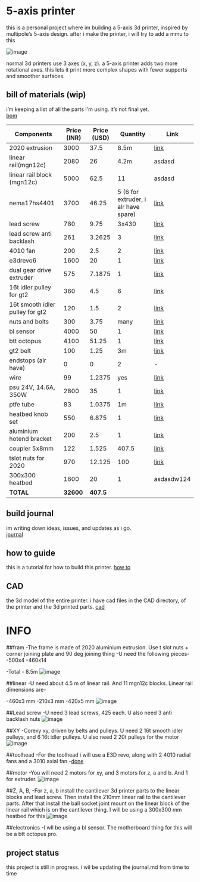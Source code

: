 # 5-axis printer

this is a personal project where im building a 5-axis 3d printer, inspired by multipole’s 5-axis design. after i make the printer, i will try to add a mmu to this

![image](https://github.com/user-attachments/assets/1437434e-2552-4c10-a3ee-b1c0cc9450fd)

normal 3d printers use 3 axes (x, y, z). a 5-axis printer adds two more rotational axes. this lets it print more complex shapes with fewer supports and smoother surfaces.  

## bill of materials (wip)

i’m keeping a list of all the parts i'm using. it’s not final yet.  
[bom](https://1drv.ms/x/c/a3f42e945c9caa44/EbQFKpQWxlxJoD3NqtjWvSIBQ96Bu_KVVyi092GPrF79ng?e=d1bzi9)

| Components                        | Price (INR) | Price (USD) | Quantity                                   | Link |
|----------------------------------|-------------|-------------|--------------------------------------------|------|
| 2020 extrusion                   | 3000        | 37.5        | 8.5m                                       | [link](https://novo3d.in/aluminium-profiles-2020/?srsltid=AfmBOoqdCIagKlnxuTtaedS3pP4a6XTQNW1oaKr_tbyDSgIuxD1gO6ok) |
| linear rail(mgn12c)              | 2080        | 26          | 4.2m                                       | asdasd |
| linear rail block (mgn12c)       | 5000        | 62.5        | 11                                         | asdasd |
| nema17hs4401                     | 3700        | 46.25       | 5 (6 for extruder, i alr have spare)       | [link](https://www.amazon.in/dp/B0DGF3VZYT?ref=ppx_yo2ov_dt_b_fed_asin_title) |
| lead screw                       | 780         | 9.75        | 3x430                                      | [link](https://robodo.in/products/500mm-trapezoidal-lead-screw-8mm-thread-2mm-pitch-lead-screw-with-copper-nut?variant=6509949091883) |
| lead screw anti backlash         | 261         | 3.2625      | 3                                          | [link](https://www.flyrobo.in/t8-anti-backlash-spring-loaded-nut-for-8mm-threaded-rod-lead-screw-2*2mm) |
| 4010 fan                         | 200         | 2.5         | 2                                          | [link](https://robocraze.com/products/dc-12v-4cm-5010-double-ball-cooling-fan-durable-turbo-blower?variant=46397911433440) |
| e3drevo6                         | 1600        | 20          | 1                                          | [link](https://nl.aliexpress.com/item/1005009068669267.html) |
| dual gear drive extruder        | 575         | 7.1875      | 1                                          | [link](https://www.amazon.in/dp/B08BNL96DX?ref=ppx_yo2ov_dt_b_fed_asin_title&th=1) |
| 16t idler pulley for gt2        | 360         | 4.5         | 6                                          | [link](https://www.flyrobo.in/16-tooth-3mm-bore-gt2-timing-idler-aluminum-pulley-for-6mm-belt) |
| 16t smooth idler pulley for gt2 | 120         | 1.5         | 2                                          | [link](https://robocraze.com/products/gt2-perlin-driven-aluminium-pulley-5mm-bore) |
| nuts and bolts                  | 300         | 3.75        | many                                       | [link](https://onlyscrews.in/) |
| bl sensor                       | 4000        | 50          | 1                                          | [link](https://novo3d.in/bl-touch/) |
| btt octopus                     | 4100        | 51.25       | 1                                          | [link](https://biqu.equipment/products/bigtreetech-octopus-pro-v1-0-chip-f446) |
| gt2 belt                        | 100         | 1.25        | 3m                                         | [link](https://novo3d.in/gt2-belt/) |
| endstops (alr have)             | 0           | 0           | 2                                          | - |
| wire                            | 99          | 1.2375      | yes                                        | [link](https://www.amazon.in/dp/B0BVSM7N3L?ref=ppx_yo2ov_dt_b_fed_asin_title&th=1) |
| psu 24V, 14.6A, 350W            | 2800        | 35          | 1                                          | [link](https://robodo.in/products/delta-industrial-power-supply-smps-24v-14-6a-350-4w-pmt) |
| ptfe tube                       | 83          | 1.0375      | 1m                                         | [link](https://robocraze.com/products/ptfe-3x5mm-white-teflon-tube-for-3mm-3d-printer-filament-1-meter-3mm-id-x-5mm-od) |
| heatbed knob set                | 550         | 6.875       | 1                                          | [link](https://www.amazon.in/dp/B088KQJZGZ?ref=ppx_yo2ov_dt_b_fed_asin_title) |
| aluminium hotend bracket        | 200         | 2.5         | 1                                          | [link](https://novo3d.in/e3d-v6-fixed-block/) |
| coupler 5x8mm                   | 122         | 1.525       | 407.5                                      | [link](https://www.fastdep.in/product/flexible-coupling-5mmx8mm/) |
| tslot nuts for 2020             | 970         | 12.125      | 100                                        | [link](https://novo3d.in/sliding-t-nut/) |
| 300x300 heatbed                 | 1600        | 20          | 1                                          | asdasdw124 |
| **TOTAL**                       | **32600**   | **407.5**   |                                            |      |


## build journal

im writing down ideas, issues, and updates as i go.  
[journal](https://github.com/Fastestkyo/5-axis-printer/blob/main/journal.md)

## how to guide

this is a tutorial for how to build this printer.
[how to](https://docs.google.com/presentation/d/14-imUmjOe8GsNLc_C2gs7DdIq2Uft8Xhfen-554Q0Uw/edit?usp=sharing)

## CAD
the 3d model of the entire printer.
i have cad files in the CAD directory, of the printer and the 3d printed parts.
[cad](https://a360.co/3HxWdIz)

# INFO


##fram
-The frame is made of 2020 aluminium extrusion. Use t slot nuts + corner joining plate and 90 deg joining thing
-U need the following pieces-
-500x4
-460x14

-Total - 8.5m
![image](https://github.com/user-attachments/assets/4a4da90a-c10d-4663-af95-89834bb4e05a)


##linear
-U need about 4.5 m of linear rail. And 11 mgn12c blocks. Linear rail dimensions are-

-460x3 mm
-210x3 mm
-420x5 mm
![image](https://github.com/user-attachments/assets/2d791bde-b680-41e3-877e-02363f1ae772)

##Lead screw
-U need 3 lead screws, 425 each. U also need 3 anti backlash nuts
![image](https://github.com/user-attachments/assets/f01d6b72-4db1-42da-92e9-43d7e8ebcce3)


##XY
-Corexy xy, driven by belts and pulleys. U need 2 16t smooth idler pulleys, and 6 16t idler pulleys. U also need 2 20t pulleys for the motor
![image](https://github.com/user-attachments/assets/02eb3e9f-4abf-4f00-b3e5-d8d5b8b2e6e0)


##toolhead
-For the toolhead i will use a E3D revo, along with 2 4010 radial fans and a 3010 axial fan
-[done](images/toolhead.png)

##motor
-You will need 2 motors for xy, and 3 motors for z, a and b. And 1 for extruder.
![image](https://github.com/user-attachments/assets/1e955346-60a9-4c76-bda9-02796d99d67c)


##Z, A, B,
-For z, a, b install the cantilever 3d printer parts to the linear blocks and lead screw. Then install the 210mm linear rail to the cantilever parts. After that install the ball socket joint mount on the linear block of the linear rail which is on the cantilever thing. I will be using a 300x300 mm heatbed for this
![image](https://github.com/user-attachments/assets/16531fa3-6ca7-4d30-8bc7-4632af7b0425)


##electronics
-I wll be using a bl sensor. The motherboard thing for this will be a btt octopus pro.


## project status

this project is still in progress. i wil be updating the journal.md from time to time


